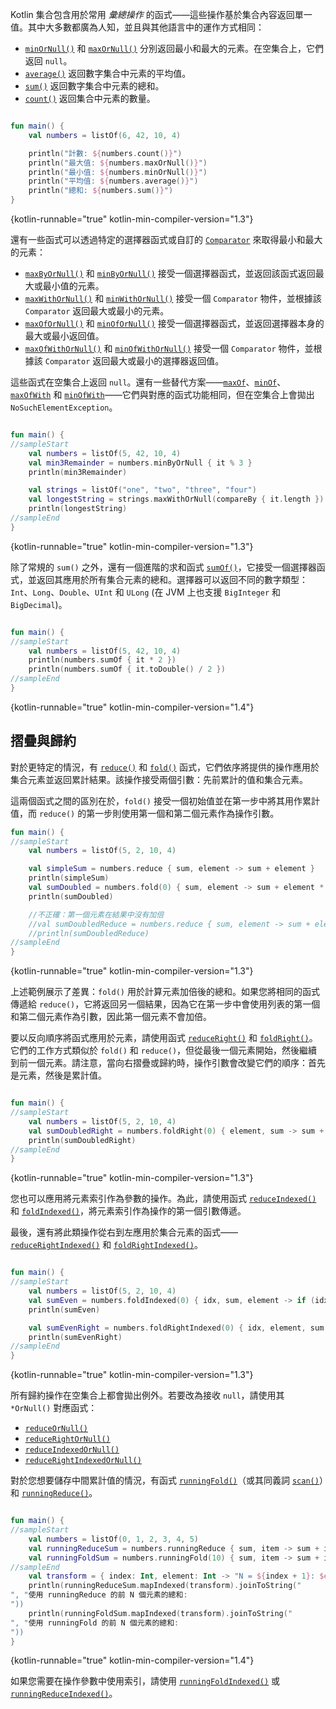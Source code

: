 [//]: # (title: 彙總操作)

Kotlin 集合包含用於常用 _彙總操作_ 的函式——這些操作基於集合內容返回單一值。其中大多數都廣為人知，並且與其他語言中的運作方式相同：

*   [`minOrNull()`](https://kotlinlang.org/api/latest/jvm/stdlib/kotlin.collections/min-or-null.html) 和 [`maxOrNull()`](https://kotlinlang.org/api/latest/jvm/stdlib/kotlin.collections/max-or-null.html) 分別返回最小和最大的元素。在空集合上，它們返回 `null`。
*   [`average()`](https://kotlinlang.org/api/latest/jvm/stdlib/kotlin.collections/average.html) 返回數字集合中元素的平均值。
*   [`sum()`](https://kotlinlang.org/api/latest/jvm/stdlib/kotlin.collections/sum.html) 返回數字集合中元素的總和。
*   [`count()`](https://kotlinlang.org/api/latest/jvm/stdlib/kotlin.collections/count.html) 返回集合中元素的數量。

```kotlin

fun main() {
    val numbers = listOf(6, 42, 10, 4)

    println("計數: ${numbers.count()}")
    println("最大值: ${numbers.maxOrNull()}")
    println("最小值: ${numbers.minOrNull()}")
    println("平均值: ${numbers.average()}")
    println("總和: ${numbers.sum()}")
}
```
{kotlin-runnable="true" kotlin-min-compiler-version="1.3"}

還有一些函式可以透過特定的選擇器函式或自訂的 [`Comparator`](https://kotlinlang.org/api/latest/jvm/stdlib/kotlin/-comparator/index.html) 來取得最小和最大的元素：

*   [`maxByOrNull()`](https://kotlinlang.org/api/latest/jvm/stdlib/kotlin.collections/max-by-or-null.html) 和 [`minByOrNull()`](https://kotlinlang.org/api/latest/jvm/stdlib/kotlin.collections/min-by-or-null.html) 接受一個選擇器函式，並返回該函式返回最大或最小值的元素。
*   [`maxWithOrNull()`](https://kotlinlang.org/api/latest/jvm/stdlib/kotlin.collections/max-with-or-null.html) 和 [`minWithOrNull()`](https://kotlinlang.org/api/latest/jvm/stdlib/kotlin.collections/min-with-or-null.html) 接受一個 `Comparator` 物件，並根據該 `Comparator` 返回最大或最小的元素。
*   [`maxOfOrNull()`](https://kotlinlang.org/api/latest/jvm/stdlib/kotlin.collections/max-of-or-null.html) 和 [`minOfOrNull()`](https://kotlinlang.org/api/latest/jvm/stdlib/kotlin.collections/min-of-or-null.html) 接受一個選擇器函式，並返回選擇器本身的最大或最小返回值。
*   [`maxOfWithOrNull()`](https://kotlinlang.org/api/latest/jvm/stdlib/kotlin.collections/max-of-with-or-null.html) 和 [`minOfWithOrNull()`](https://kotlinlang.org/api/latest/jvm/stdlib/kotlin.collections/min-of-with-or-null.html) 接受一個 `Comparator` 物件，並根據該 `Comparator` 返回最大或最小的選擇器返回值。

這些函式在空集合上返回 `null`。還有一些替代方案——[`maxOf`](https://kotlinlang.org/api/latest/jvm/stdlib/kotlin.collections/max-of.html)、[`minOf`](https://kotlinlang.org/api/latest/jvm/stdlib/kotlin.collections/min-of.html)、[`maxOfWith`](https://kotlinlang.org/api/latest/jvm/stdlib/kotlin.collections/max-of-with.html) 和 [`minOfWith`](https://kotlinlang.org/api/latest/jvm/stdlib/kotlin.collections/min-of-with.html)——它們與對應的函式功能相同，但在空集合上會拋出 `NoSuchElementException`。

```kotlin

fun main() {
//sampleStart
    val numbers = listOf(5, 42, 10, 4)
    val min3Remainder = numbers.minByOrNull { it % 3 }
    println(min3Remainder)

    val strings = listOf("one", "two", "three", "four")
    val longestString = strings.maxWithOrNull(compareBy { it.length })
    println(longestString)
//sampleEnd
}
```
{kotlin-runnable="true" kotlin-min-compiler-version="1.3"}

除了常規的 `sum()` 之外，還有一個進階的求和函式 [`sumOf()`](https://kotlinlang.org/api/latest/jvm/stdlib/kotlin.collections/sum-of.html)，它接受一個選擇器函式，並返回其應用於所有集合元素的總和。選擇器可以返回不同的數字類型：`Int`、`Long`、`Double`、`UInt` 和 `ULong` (在 JVM 上也支援 `BigInteger` 和 `BigDecimal`)。

```kotlin

fun main() {
//sampleStart
    val numbers = listOf(5, 42, 10, 4)
    println(numbers.sumOf { it * 2 })
    println(numbers.sumOf { it.toDouble() / 2 })
//sampleEnd
}
```
{kotlin-runnable="true" kotlin-min-compiler-version="1.4"}

## 摺疊與歸約

對於更特定的情況，有 [`reduce()`](https://kotlinlang.org/api/latest/jvm/stdlib/kotlin.collections/reduce.html) 和 [`fold()`](https://kotlinlang.org/api/latest/jvm/stdlib/kotlin.collections/fold.html) 函式，它們依序將提供的操作應用於集合元素並返回累計結果。該操作接受兩個引數：先前累計的值和集合元素。

這兩個函式之間的區別在於，`fold()` 接受一個初始值並在第一步中將其用作累計值，而 `reduce()` 的第一步則使用第一個和第二個元素作為操作引數。

```kotlin
fun main() {
//sampleStart
    val numbers = listOf(5, 2, 10, 4)

    val simpleSum = numbers.reduce { sum, element -> sum + element }
    println(simpleSum)
    val sumDoubled = numbers.fold(0) { sum, element -> sum + element * 2 }
    println(sumDoubled)

    //不正確：第一個元素在結果中沒有加倍
    //val sumDoubledReduce = numbers.reduce { sum, element -> sum + element * 2 } 
    //println(sumDoubledReduce)
//sampleEnd
}
```
{kotlin-runnable="true" kotlin-min-compiler-version="1.3"}

上述範例展示了差異：`fold()` 用於計算元素加倍後的總和。如果您將相同的函式傳遞給 `reduce()`，它將返回另一個結果，因為它在第一步中會使用列表的第一個和第二個元素作為引數，因此第一個元素不會加倍。

要以反向順序將函式應用於元素，請使用函式 [`reduceRight()`](https://kotlinlang.org/api/latest/jvm/stdlib/kotlin.collections/reduce-right.html) 和 [`foldRight()`](https://kotlinlang.org/api/latest/jvm/stdlib/kotlin.collections/fold-right.html)。它們的工作方式類似於 `fold()` 和 `reduce()`，但從最後一個元素開始，然後繼續到前一個元素。請注意，當向右摺疊或歸約時，操作引數會改變它們的順序：首先是元素，然後是累計值。

```kotlin

fun main() {
//sampleStart
    val numbers = listOf(5, 2, 10, 4)
    val sumDoubledRight = numbers.foldRight(0) { element, sum -> sum + element * 2 }
    println(sumDoubledRight)
//sampleEnd
}
```
{kotlin-runnable="true" kotlin-min-compiler-version="1.3"}

您也可以應用將元素索引作為參數的操作。為此，請使用函式 [`reduceIndexed()`](https://kotlinlang.org/api/latest/jvm/stdlib/kotlin.collections/reduce-indexed.html) 和 [`foldIndexed()`](https://kotlinlang.org/api/latest/jvm/stdlib/kotlin.collections/fold-indexed.html)，將元素索引作為操作的第一個引數傳遞。

最後，還有將此類操作從右到左應用於集合元素的函式——[`reduceRightIndexed()`](https://kotlinlang.org/api/latest/jvm/stdlib/kotlin.collections/reduce-right-indexed.html) 和 [`foldRightIndexed()`](https://kotlinlang.org/api/latest/jvm/stdlib/kotlin.collections/fold-right-indexed.html)。

```kotlin

fun main() {
//sampleStart
    val numbers = listOf(5, 2, 10, 4)
    val sumEven = numbers.foldIndexed(0) { idx, sum, element -> if (idx % 2 == 0) sum + element else sum }
    println(sumEven)

    val sumEvenRight = numbers.foldRightIndexed(0) { idx, element, sum -> if (idx % 2 == 0) sum + element else sum }
    println(sumEvenRight)
//sampleEnd
}
```
{kotlin-runnable="true" kotlin-min-compiler-version="1.3"}

所有歸約操作在空集合上都會拋出例外。若要改為接收 `null`，請使用其 `*OrNull()` 對應函式：
*   [`reduceOrNull()`](https://kotlinlang.org/api/latest/jvm/stdlib/kotlin.collections/reduce-or-null.html)
*   [`reduceRightOrNull()`](https://kotlinlang.org/api/latest/jvm/stdlib/kotlin.collections/reduce-right-or-null.html)
*   [`reduceIndexedOrNull()`](https://kotlinlang.org/api/latest/jvm/stdlib/kotlin.collections/reduce-indexed-or-null.html)
*   [`reduceRightIndexedOrNull()`](https://kotlinlang.org/api/latest/jvm/stdlib/kotlin.collections/reduce-right-indexed-or-null.html)

對於您想要儲存中間累計值的情況，有函式 [`runningFold()`](https://kotlinlang.org/api/latest/jvm/stdlib/kotlin.collections/running-fold.html)（或其同義詞 [`scan()`](https://kotlinlang.org/api/latest/jvm/stdlib/kotlin.collections/scan.html)）和 [`runningReduce()`](https://kotlinlang.org/api/latest/jvm/stdlib/kotlin.collections/running-reduce.html)。

```kotlin

fun main() {
//sampleStart
    val numbers = listOf(0, 1, 2, 3, 4, 5)
    val runningReduceSum = numbers.runningReduce { sum, item -> sum + item }
    val runningFoldSum = numbers.runningFold(10) { sum, item -> sum + item }
//sampleEnd
    val transform = { index: Int, element: Int -> "N = ${index + 1}: $element" }
    println(runningReduceSum.mapIndexed(transform).joinToString("
", "使用 runningReduce 的前 N 個元素的總和:
"))
    println(runningFoldSum.mapIndexed(transform).joinToString("
", "使用 runningFold 的前 N 個元素的總和:
"))
}
```
{kotlin-runnable="true" kotlin-min-compiler-version="1.4"}

如果您需要在操作參數中使用索引，請使用 [`runningFoldIndexed()`](https://kotlinlang.org/api/latest/jvm/stdlib/kotlin.collections/running-fold-indexed.html) 或 [`runningReduceIndexed()`](https://kotlinlang.org/api/latest/jvm/stdlib/kotlin.collections/running-reduce-indexed.html)。